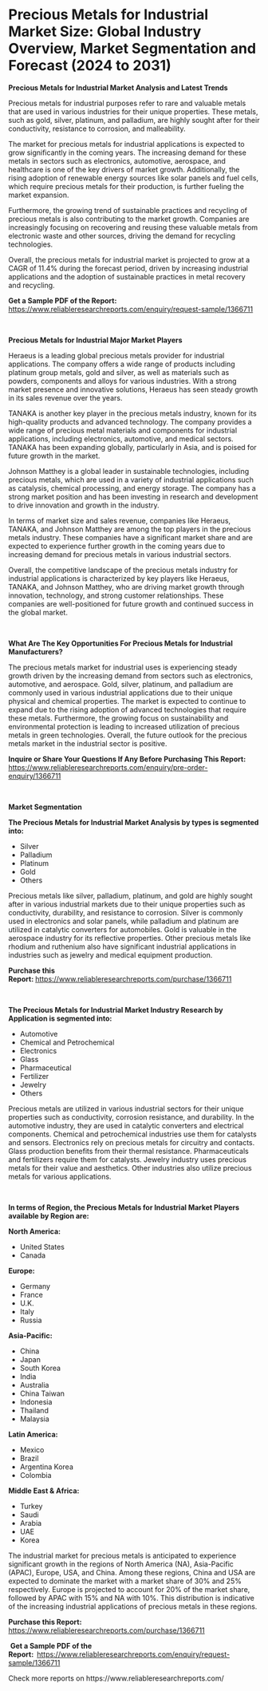 <p><h1>Precious Metals for Industrial Market Size: Global Industry Overview, Market Segmentation and Forecast (2024 to 2031)</h1></p><p><strong>Precious Metals for Industrial Market Analysis and Latest Trends</strong></p>
<p><p>Precious metals for industrial purposes refer to rare and valuable metals that are used in various industries for their unique properties. These metals, such as gold, silver, platinum, and palladium, are highly sought after for their conductivity, resistance to corrosion, and malleability.</p><p>The market for precious metals for industrial applications is expected to grow significantly in the coming years. The increasing demand for these metals in sectors such as electronics, automotive, aerospace, and healthcare is one of the key drivers of market growth. Additionally, the rising adoption of renewable energy sources like solar panels and fuel cells, which require precious metals for their production, is further fueling the market expansion.</p><p>Furthermore, the growing trend of sustainable practices and recycling of precious metals is also contributing to the market growth. Companies are increasingly focusing on recovering and reusing these valuable metals from electronic waste and other sources, driving the demand for recycling technologies.</p><p>Overall, the precious metals for industrial market is projected to grow at a CAGR of 11.4% during the forecast period, driven by increasing industrial applications and the adoption of sustainable practices in metal recovery and recycling.</p></p>
<p><strong>Get a Sample PDF of the Report:&nbsp;</strong> <a href="https://www.reliableresearchreports.com/enquiry/request-sample/1366711">https://www.reliableresearchreports.com/enquiry/request-sample/1366711</a></p>
<p>&nbsp;</p>
<p><strong>Precious Metals for Industrial Major Market Players</strong></p>
<p><p>Heraeus is a leading global precious metals provider for industrial applications. The company offers a wide range of products including platinum group metals, gold and silver, as well as materials such as powders, components and alloys for various industries. With a strong market presence and innovative solutions, Heraeus has seen steady growth in its sales revenue over the years.</p><p>TANAKA is another key player in the precious metals industry, known for its high-quality products and advanced technology. The company provides a wide range of precious metal materials and components for industrial applications, including electronics, automotive, and medical sectors. TANAKA has been expanding globally, particularly in Asia, and is poised for future growth in the market.</p><p>Johnson Matthey is a global leader in sustainable technologies, including precious metals, which are used in a variety of industrial applications such as catalysis, chemical processing, and energy storage. The company has a strong market position and has been investing in research and development to drive innovation and growth in the industry.</p><p>In terms of market size and sales revenue, companies like Heraeus, TANAKA, and Johnson Matthey are among the top players in the precious metals industry. These companies have a significant market share and are expected to experience further growth in the coming years due to increasing demand for precious metals in various industrial sectors.</p><p>Overall, the competitive landscape of the precious metals industry for industrial applications is characterized by key players like Heraeus, TANAKA, and Johnson Matthey, who are driving market growth through innovation, technology, and strong customer relationships. These companies are well-positioned for future growth and continued success in the global market.</p></p>
<p>&nbsp;</p>
<p><strong>What Are The Key Opportunities For Precious Metals for Industrial Manufacturers?</strong></p>
<p><p>The precious metals market for industrial uses is experiencing steady growth driven by the increasing demand from sectors such as electronics, automotive, and aerospace. Gold, silver, platinum, and palladium are commonly used in various industrial applications due to their unique physical and chemical properties. The market is expected to continue to expand due to the rising adoption of advanced technologies that require these metals. Furthermore, the growing focus on sustainability and environmental protection is leading to increased utilization of precious metals in green technologies. Overall, the future outlook for the precious metals market in the industrial sector is positive.</p></p>
<p><strong>Inquire or Share Your Questions If Any Before Purchasing This Report:</strong> <a href="https://www.reliableresearchreports.com/enquiry/pre-order-enquiry/1366711">https://www.reliableresearchreports.com/enquiry/pre-order-enquiry/1366711</a></p>
<p>&nbsp;</p>
<p><strong>Market Segmentation</strong></p>
<p><strong>The Precious Metals for Industrial Market Analysis by types is segmented into:</strong></p>
<p><ul><li>Silver</li><li>Palladium</li><li>Platinum</li><li>Gold</li><li>Others</li></ul></p>
<p><p>Precious metals like silver, palladium, platinum, and gold are highly sought after in various industrial markets due to their unique properties such as conductivity, durability, and resistance to corrosion. Silver is commonly used in electronics and solar panels, while palladium and platinum are utilized in catalytic converters for automobiles. Gold is valuable in the aerospace industry for its reflective properties. Other precious metals like rhodium and ruthenium also have significant industrial applications in industries such as jewelry and medical equipment production.</p></p>
<p><strong>Purchase this Report:&nbsp;</strong><a href="https://www.reliableresearchreports.com/purchase/1366711">https://www.reliableresearchreports.com/purchase/1366711</a></p>
<p>&nbsp;</p>
<p><strong>The Precious Metals for Industrial Market Industry Research by Application is segmented into:</strong></p>
<p><ul><li>Automotive</li><li>Chemical and Petrochemical</li><li>Electronics</li><li>Glass</li><li>Pharmaceutical</li><li>Fertilizer</li><li>Jewelry</li><li>Others</li></ul></p>
<p><p>Precious metals are utilized in various industrial sectors for their unique properties such as conductivity, corrosion resistance, and durability. In the automotive industry, they are used in catalytic converters and electrical components. Chemical and petrochemical industries use them for catalysts and sensors. Electronics rely on precious metals for circuitry and contacts. Glass production benefits from their thermal resistance. Pharmaceuticals and fertilizers require them for catalysts. Jewelry industry uses precious metals for their value and aesthetics. Other industries also utilize precious metals for various applications.</p></p>
<p>&nbsp;</p>
<p><strong>In terms of Region, the Precious Metals for Industrial Market Players available by Region are:</strong></p>
<p>
    <p> <strong> North America: </strong>
        <ul>
            <li>United States</li>
            <li>Canada</li>
        </ul>
        </p> 
    <p> <strong> Europe: </strong>
        <ul>
            <li>Germany</li>
            <li>France</li>
            <li>U.K.</li>
            <li>Italy</li>
            <li>Russia</li>
        </ul>
        </p> 
    <p> <strong> Asia-Pacific: </strong>
        <ul>
            <li>China</li>
            <li>Japan</li>
            <li>South Korea</li>
            <li>India</li>
            <li>Australia</li>
            <li>China Taiwan</li>
            <li>Indonesia</li>
            <li>Thailand</li>
            <li>Malaysia</li>
        </ul>
        </p> 
    <p> <strong> Latin America: </strong>
        <ul>
            <li>Mexico</li>
            <li>Brazil</li>
            <li>Argentina Korea</li>
            <li>Colombia</li>
        </ul>
        </p> 
    <p> <strong> Middle East & Africa: </strong>
        <ul>
            <li>Turkey</li>
            <li>Saudi</li>
            <li>Arabia</li>
            <li>UAE</li>
            <li>Korea</li>
        </ul>
    </p>
    </p>
<p><p>The industrial market for precious metals is anticipated to experience significant growth in the regions of North America (NA), Asia-Pacific (APAC), Europe, USA, and China. Among these regions, China and USA are expected to dominate the market with a market share of 30% and 25% respectively. Europe is projected to account for 20% of the market share, followed by APAC with 15% and NA with 10%. This distribution is indicative of the increasing industrial applications of precious metals in these regions.</p></p>
<p><strong>Purchase this Report: </strong><a href="https://www.reliableresearchreports.com/purchase/1366711">https://www.reliableresearchreports.com/purchase/1366711</a></p>
<p>&nbsp;<strong>Get a Sample PDF of the Report:&nbsp;&nbsp;</strong><a href="https://www.reliableresearchreports.com/enquiry/request-sample/1366711">https://www.reliableresearchreports.com/enquiry/request-sample/1366711</a></p>
<p><strong></strong></p>
<p>Check more reports on https://www.reliableresearchreports.com/</p>